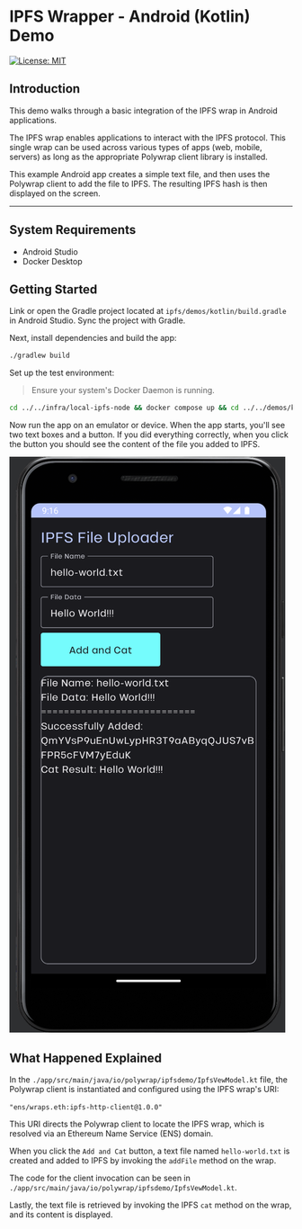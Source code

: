 # **IPFS Wrapper - Android (Kotlin) Demo**

[![License: MIT](https://img.shields.io/badge/License-MIT-yellow.svg)](https://opensource.org/licenses/MIT)

## **Introduction**

This demo walks through a basic integration of the IPFS wrap in Android applications.

The IPFS wrap enables applications to interact with the IPFS protocol. This single wrap can be used across various types of apps (web, mobile, servers) as long as the appropriate Polywrap client library is installed.

This example Android app creates a simple text file, and then uses the Polywrap client to add the file to IPFS. The resulting IPFS hash is then displayed on the screen.

---

## **System Requirements**

- Android Studio
- Docker Desktop

## **Getting Started**

Link or open the Gradle project located at `ipfs/demos/kotlin/build.gradle` in Android Studio. Sync the project with Gradle.

Next, install dependencies and build the app:

```bash
./gradlew build
```

Set up the test environment:

> Ensure your system's Docker Daemon is running.

```bash
cd ../../infra/local-ipfs-node && docker compose up && cd ../../demos/kotlin
```

Now run the app on an emulator or device. When the app starts, you'll see two text boxes and a button. If you did everything correctly, when you click the button you should see the content of the file you added to IPFS.

![Expected Output](./expected.png)

## **What Happened Explained**

In the `./app/src/main/java/io/polywrap/ipfsdemo/IpfsVewModel.kt` file, the Polywrap client is instantiated and configured using the IPFS wrap's URI:

`"ens/wraps.eth:ipfs-http-client@1.0.0"`

This URI directs the Polywrap client to locate the IPFS wrap, which is resolved via an Ethereum Name Service (ENS) domain.

When you click the `Add and Cat` button, a text file named `hello-world.txt` is created and added to IPFS by invoking the `addFile` method on the wrap.

The code for the client invocation can be seen in `./app/src/main/java/io/polywrap/ipfsdemo/IpfsVewModel.kt`.

Lastly, the text file is retrieved by invoking the IPFS `cat` method on the wrap, and its content is displayed.
